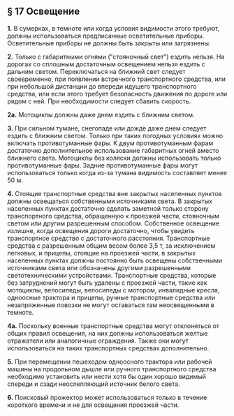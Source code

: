 ## § 17 Освещение

**1.** В сумерках, в темноте или когда условия видимости этого требуют, должны использоваться предписанные осветительные приборы. Осветительные приборы не должны быть закрыты или загрязнены.

**2.** Только с габаритными огнями ("стояночный свет") ездить нельзя. На дорогах со сплошным достаточным освещением нельзя ездить с дальним светом. Переключаться на ближний свет следует своевременно, при появлении встречного транспортного средства, или при небольшой дистанции до впереди идущего транспортного средства, или если этого требует безопасность движения по дороге или рядом с ней. При необходимости следует сбавить скорость.

**2a.** Мотоциклы должны даже днем ездить с ближним светом.

**3.** При сильном тумане, снегопаде или дожде даже днем следует ездить с ближним светом. Только при таких погодных условиях можно включать противотуманные фары. К двум противотуманным фарам достаточно дополнительное использование габаритных огней вместо ближнего света. Мотоциклы без коляски должны использовать только противотуманные фары. Задние противотуманные фары могут использоваться только когда из-за тумана видимость составляет менее 50 м.

**4.** Стоящие транспортные средства вне закрытых населенных пунктов должны освещаться собственными источниками света. В закрытых населенных пунктах достаточно сделать заметной только сторону транспортного средства, обращенную к проезжей части, стояночным светом или другим разрешенным способом. Собственное освещение излишне, когда освещения дороги достаточно, чтобы увидеть транспортное средство с достаточного расстояния. Транспортные средства с разрешенным общим весом более 3,5 т, за исключением легковых, и прицепы, стоящие на проезжей части, в закрытых населенных пунктах должны постоянно быть освещены собственными источниками света или обозначены другими разрешенными светотехническими устройствами. Транспортные средства, которые без затруднений могут быть удалены с проезжей части, такие как мотоциклы, велосипеды, велосипеды с мотором, инвалидные кресла, одноосные трактора и прицепы, ручные транспортные средства или незапряженные повозки не могут оставаться там неосвещенными в темноте.

**4a.** Поскольку военные транспортные средства могут отклоняться от общих правил освещения, на них должны использоваться желтые отражатели или аналогичные ограждения. Также они могут использоваться на таких транспортных средствах дополнительно.

**5.** При перемещении пешеходом одноосного трактора или рабочей машины на продольном дышле или ручного транспортного средства необходимо установить или нести хотя бы один хорошо видимый спереди и сзади неослепляющий источник белого света.

**6.** Поисковый прожектор может использоваться только в течение короткого времени и не для освещения проезжей части.